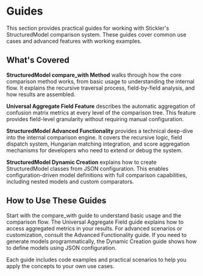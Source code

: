 # Guides

This section provides practical guides for working with Stickler's StructuredModel comparison system. These guides cover common use cases and advanced features with working examples.

## What's Covered

**StructuredModel compare_with Method** walks through how the core comparison method works, from basic usage to understanding the internal flow. It explains the recursive traversal process, field-by-field analysis, and how results are assembled.

**Universal Aggregate Field Feature** describes the automatic aggregation of confusion matrix metrics at every level of the comparison tree. This feature provides field-level granularity without requiring manual configuration.

**StructuredModel Advanced Functionality** provides a technical deep-dive into the internal comparison engine. It covers the recursive logic, field dispatch system, Hungarian matching integration, and score aggregation mechanisms for developers who need to extend or debug the system.

**StructuredModel Dynamic Creation** explains how to create StructuredModel classes from JSON configuration. This enables configuration-driven model definitions with full comparison capabilities, including nested models and custom comparators.

## How to Use These Guides

Start with the compare_with guide to understand basic usage and the comparison flow. The Universal Aggregate Field guide explains how to access aggregated metrics in your results. For advanced scenarios or customization, consult the Advanced Functionality guide. If you need to generate models programmatically, the Dynamic Creation guide shows how to define models using JSON configuration.

Each guide includes code examples and practical scenarios to help you apply the concepts to your own use cases.
